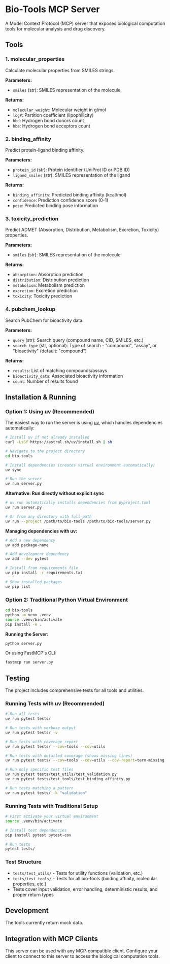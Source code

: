 # Bio-Tools MCP Server

A Model Context Protocol (MCP) server that exposes biological computation tools for molecular analysis and drug discovery.

## Tools

### 1. molecular_properties

Calculate molecular properties from SMILES strings.

**Parameters:**

- `smiles` (str): SMILES representation of the molecule

**Returns:**

- `molecular_weight`: Molecular weight in g/mol
- `logP`: Partition coefficient (lipophilicity)
- `hbd`: Hydrogen bond donors count
- `hba`: Hydrogen bond acceptors count

### 2. binding_affinity

Predict protein-ligand binding affinity.

**Parameters:**

- `protein_id` (str): Protein identifier (UniProt ID or PDB ID)
- `ligand_smiles` (str): SMILES representation of the ligand

**Returns:**

- `binding_affinity`: Predicted binding affinity (kcal/mol)
- `confidence`: Prediction confidence score (0-1)
- `pose`: Predicted binding pose information

### 3. toxicity_prediction

Predict ADMET (Absorption, Distribution, Metabolism, Excretion, Toxicity) properties.

**Parameters:**

- `smiles` (str): SMILES representation of the molecule

**Returns:**

- `absorption`: Absorption prediction
- `distribution`: Distribution prediction
- `metabolism`: Metabolism prediction
- `excretion`: Excretion prediction
- `toxicity`: Toxicity prediction

### 4. pubchem_lookup

Search PubChem for bioactivity data.

**Parameters:**

- `query` (str): Search query (compound name, CID, SMILES, etc.)
- `search_type` (str, optional): Type of search - "compound", "assay", or "bioactivity" (default: "compound")

**Returns:**

- `results`: List of matching compounds/assays
- `bioactivity_data`: Associated bioactivity information
- `count`: Number of results found

## Installation & Running

### Option 1: Using uv (Recommended)

The easiest way to run the server is using [uv](https://docs.astral.sh/uv/), which handles dependencies automatically:

```bash
# Install uv if not already installed
curl -LsSf https://astral.sh/uv/install.sh | sh

# Navigate to the project directory
cd bio-tools

# Install dependencies (creates virtual environment automatically)
uv sync

# Run the server
uv run server.py
```

**Alternative: Run directly without explicit sync**

```bash
# uv run automatically installs dependencies from pyproject.toml
uv run server.py

# Or from any directory with full path
uv run --project /path/to/bio-tools /path/to/bio-tools/server.py
```

**Managing dependencies with uv:**

```bash
# Add a new dependency
uv add package-name

# Add development dependency
uv add --dev pytest

# Install from requirements file
uv pip install -r requirements.txt

# Show installed packages
uv pip list
```

### Option 2: Traditional Python Virtual Environment

```bash
cd bio-tools
python -m venv .venv
source .venv/bin/activate
pip install -e .
```

**Running the Server:**

```bash
python server.py
```

Or using FastMCP's CLI:

```bash
fastmcp run server.py
```

## Testing

The project includes comprehensive tests for all tools and utilities.

### Running Tests with uv (Recommended)

```bash
# Run all tests
uv run pytest tests/

# Run tests with verbose output
uv run pytest tests/ -v

# Run tests with coverage report
uv run pytest tests/ --cov=tools --cov=utils

# Run tests with detailed coverage (shows missing lines)
uv run pytest tests/ --cov=tools --cov=utils --cov-report=term-missing

# Run only specific test files
uv run pytest tests/test_utils/test_validation.py
uv run pytest tests/test_tools/test_binding_affinity.py

# Run tests matching a pattern
uv run pytest tests/ -k "validation"
```

### Running Tests with Traditional Setup

```bash
# First activate your virtual environment
source .venv/bin/activate

# Install test dependencies
pip install pytest pytest-cov

# Run tests
pytest tests/
```

### Test Structure

- `tests/test_utils/` - Tests for utility functions (validation, etc.)
- `tests/test_tools/` - Tests for all bio-tools (binding affinity, molecular properties, etc.)
- Tests cover input validation, error handling, deterministic results, and proper return types

## Development

The tools currently return mock data.

## Integration with MCP Clients

This server can be used with any MCP-compatible client. Configure your client to connect to this server to access the biological computation tools.
